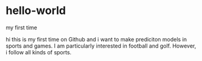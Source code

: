 # hello-world
my first time

hi this is my first time on Github and i want to make prediciton models in sports and games. I am particularly interested in football and golf. However, i follow all kinds of sports.
